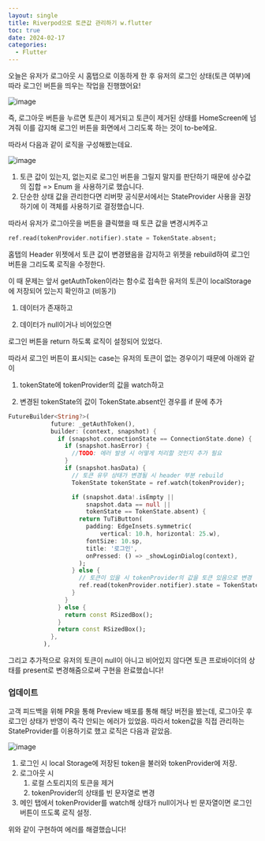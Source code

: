 ```yaml
---
layout: single
title: Riverpod으로 토큰값 관리하기 w.flutter
toc: true
date: 2024-02-17
categories:
  - Flutter
---
```


오늘은 유저가 로그아웃 시 홈탭으로 이동하게 한 후 유저의 로그인 상태(토큰 여부)에 따라 로그인 버튼을 띄우는 작업을 진행했어요!

![image](https://github.com/changhwan77/changhwan77.github.io/assets/110464205/5157adfd-4b5f-4b7c-a760-01a5ba621df0)

즉, 로그아웃 버튼을 누르면 토큰이 제거되고 토큰이 제거된 상태를 HomeScreen에 넘겨줘 이를 감지해 로그인 버튼을 화면에서 그리도록 하는 것이 to-be에요.

따라서 다음과 같이 로직을 구성해봤는데요.

![image](https://github.com/changhwan77/changhwan77.github.io/assets/110464205/3f38360b-8db8-4044-b93d-a07fe4fc58dd)

1. 토큰 값이 있는지, 없는지로 로그인 버튼을 그릴지 말지를 판단하기 때문에 상수값의 집합 => Enum 을 사용하기로 했습니다.
2. 단순한 상태 값을 관리한다면 리버팟 공식문서에서는 StateProvider 사용을 권장하기에 이 객체를 사용하기로 결정했습니다.

따라서 유저가 로그아웃을 버튼을 클릭했을 때 토큰 값을 변경시켜주고

```dart
ref.read(tokenProvider.notifier).state = TokenState.absent;
```

홈탭의 Header 위젯에서 토큰 값이 변경됐음을 감지하고 위젯을 rebuild하여 로그인 버튼을 그리도록 로직을 수정한다.

이 때 문제는 앞서 getAuthToken이라는 함수로 접속한 유저의 토큰이 localStorage에 저장되어 있는지 확인하고 (비동기)

1. 데이터가 존재하고

2. 데이터가 null이거나 비어있으면

로그인 버튼을 return 하도록 로직이 설정되어 있었다.

따라서 로그인 버튼이 표시되는 case는 유저의 토큰이 없는 경우이기 때문에 아래와 같이

1. tokenState에 tokenProvider의 값을 watch하고

2. 변경된 tokenState의 값이 TokenState.absent인 경우를 if 문에 추가

```dart
FutureBuilder<String?>(
            future: _getAuthToken(),
            builder: (context, snapshot) {
              if (snapshot.connectionState == ConnectionState.done) {
                if (snapshot.hasError) {
                  //TODO: 에러 발생 시 어떻게 처리할 것인지 추가 필요
                }
                if (snapshot.hasData) {
                  // 토큰 유무 상태가 변경될 시 header 부분 rebuild
                  TokenState tokenState = ref.watch(tokenProvider);

                  if (snapshot.data!.isEmpty ||
                      snapshot.data == null ||
                      tokenState == TokenState.absent) {
                    return TuTiButton(
                      padding: EdgeInsets.symmetric(
                          vertical: 10.h, horizontal: 25.w),
                      fontSize: 10.sp,
                      title: '로그인',
                      onPressed: () => _showLoginDialog(context),
                    );
                  } else {
                    // 토큰이 있을 시 tokenProvider의 값을 토큰 있음으로 변경
                    ref.read(tokenProvider.notifier).state = TokenState.present;
                  }
                }
              } else {
                return const RSizedBox();
              }
              return const RSizedBox();
            },
          ),
```

그리고 추가적으로 유저의 토큰이 null이 아니고 비어있지 않다면 토큰 프로바이더의 상태를 present로 변경해줌으로써 구현을 완료했습니다!

### 업데이트

고객 피드백을 위해 PR을 통해 Preview 배포를 통해 해당 버전을 봤는데, 로그아웃 후 로그인 상태가 반영이 즉각 안되는 에러가 있었음.
따라서 token값을 직접 관리하는 StateProvider를 이용하기로 했고 로직은 다음과 같았음.

![image](https://github.com/changhwan77/changhwan77.github.io/assets/110464205/3b65dbb0-1a9c-46a9-ae5c-7b0790b5caf0)

1. 로그인 시 local Storage에 저장된 token을 불러와 tokenProvider에 저장.
2. 로그아웃 시
    1. 로컬 스토리지의 토큰을 제거
    2. tokenProvider의 상태를 빈 문자열로 변경
3. 메인 탭에서 tokenProvider를 watch해 상태가 null이거나 빈 문자열이면 로그인 버튼이 뜨도록 로직 설정.

위와 같이 구현하여 에러를 해결했습니다!
